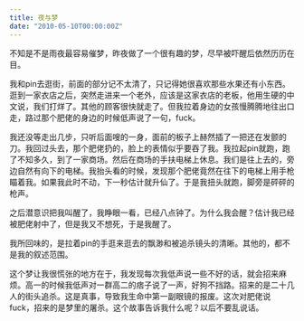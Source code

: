 ```yaml
---
title: 夜与梦
date: "2010-05-10T00:00:00Z"
---
```


不知是不是雨夜最容易催梦，昨夜做了一个很有趣的梦，尽早被吓醒后依然历历在目。

我和pin去逛街，前面的部分记不太清了，只记得她很喜欢那些水果还有小东西。逛到一家衣店之后，突然走进来一个老外，应该是这家衣店的老板，他用生硬的中文说，我们打烊了。其他的顾客很快就走了。但我拉着身边的女孩慢腾腾地往出口走，路过那个肥佬的身边的时候低声说了一句，fuck。

我还没等走出几步，只听后面嗖的一身，面前的板子上赫然插了一把还在发颤的刀。我回过头去，那个肥佬扔的，脸上的表情似乎要吞了我。我拉起pin就跑，跑了不知多久，到了一家商场。然后在商场的手扶电梯上休息。我们是往上去的，旁边自然有向下的电梯。我抬头看的时候，发现那个肥佬竟然在往下的电梯上用手枪瞄着我。如果我此时不动，下一秒估计就升仙了。于是我扭头就跑，脚旁是砰砰的枪声。

之后潜意识把我叫醒了，我睁眼一看，已经八点钟了。为什么我会醒？估计我已经被肥佬射中了，但是我又不想死，于是我醒了。

我所回味的，是拉着pin的手逛来逛去的飘渺和被追杀镜头的清晰。其他的，都不是我的叙述范围。

这个梦让我很慌张的地方在于，我发现每次我低声说一些不好的话，就会招来麻烦。高一的时候我低声对一群高二的痞子说了一声，好狗不挡路。招来的是二十几人的街头追杀。这是真事，导致我生命中第一副眼镜的报废。这次对肥佬说fuck，招来的是梦里的屠杀。这个故事告诉我什么呢？以后不要乱说话。